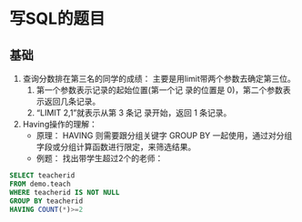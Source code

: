 

# 写SQL的题目

## 基础

1. 查询分数排在第三名的同学的成绩： 主要是用limit带两个参数去确定第三位。
   1. 第一个参数表示记录的起始位置(第一个记 录的位置是 0)，第二个参数表示返回几条记录。
   2. “LIMIT 2,1”就表示从第 3 条记 录开始，返回 1 条记录。
2. Having操作的理解： 
   - 原理： HAVING 则需要跟分组关键字
GROUP BY 一起使用，通过对分组字段或分组计算函数进行限定，来筛选结果。
   - 例题： 找出带学生超过2个的老师：
```sql
SELECT teacherid
FROM demo.teach
WHERE teacherid IS NOT NULL
GROUP BY teacherid
HAVING COUNT(*)>=2
```